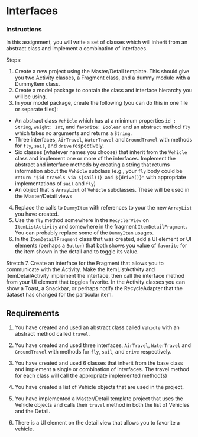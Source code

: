 # Interfaces

### Instructions

In this assignment, you will write a set of classes which will inherit from an abstract class and implement  a combination of interfaces. 

Steps:
1. Create a new project using the Master/Detail template. This should give you two Activity classes, a Fragment class, and a dummy module with a DummyItem class.
2. Create a model package to contain the class and interface hierarchy you will be using.
3. In your model package, create the following (you can do this in one file or separate files):
* An abstract class `Vehicle` which has at a minimum properties `id : String`, `weight: Int`, and `favorite: Boolean` and an abstract method `fly` which takes no arguments and returns a `String`.
* Three interfaces, `AirTravel`, `WaterTravel` and `GroundTravel` with methods for `fly`, `sail`, and `drive` respectively.
* Six classes (whatever names you choose) that inherit from the `Vehicle` class and implement one or more of the interfaces. Implement the abstract and interface methods by creating a string that returns information about the `Vehicle` subclass (e.g., your `fly` body could be `return "$id travels via ${sail()} and ${drive()}"` with appropriate implementations of `sail` and `fly`)
* An object that is `ArrayList` of `Vehicle` subclasses. These will be used in the Master/Detail views
4. Replace the calls to `DummyItem` with references to your the new `ArrayList` you have created.
5. Use the `fly` method somewhere in the `RecyclerView` on `ItemListActivity` and somewhere in the fragment `ItemDetailFragment`. You can probably replace some of the `DummyItem` usages.
6. In the `ItemDetailFragment` class that was created, add a UI element or UI elements (perhaps a `Button`) that both shows you value of `favorite` for the item shown in the detail and to toggle its value.

Stretch
7. Create an interface for the Fragment that allows you to communicate with the Activity. Make the ItemListActivity and ItemDetailActivity implement the interface, then call the interface method from your UI element that toggles favorite. In the Activity classes you can show a Toast, a Snackbar, or perhaps notify the RecycleAdapter that the dataset has changed for the particular item.

## Requirements

1. You have created and used an abstract class called `Vehicle` with an abstract method called `travel`.

2. You have created and used three interfaces, `AirTravel`, `WaterTravel` and `GroundTravel` with methods for `fly`, `sail`, and `drive` respectively.

3. You have created and used 6 classes that inherit from the base class and implement a single or combination of interfaces. The travel method for each class will call the appropriate implemented method(s)

4. You have created a list of Vehicle objects that are used in the project.

5. You have implemented a Master/Detail template project that uses the Vehicle objects and calls their `travel` method in both the list of Vehicles and the Detail.

6. There is a UI element on the detail view that allows you to favorite a vehicle.

